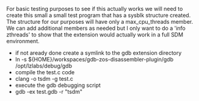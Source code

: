 For basic testing purposes to see if this actually works we will need to
create this small a small test program that has a sysblk structure created.
The structure for our purposes will have only a max_cpu_threads member. We
can add additional members as needed but I only want to do a 'info zthreads'
to show that the extension would actually work in a full SDM environment.

* if not aready done create a symlink to the gdb extension directory
 * ln -s ${HOME}/workspaces/gdb-zos-disassembler-plugin/gdb /opt/lzlabs/debug/gdb
* compile the test.c code
 * clang -o tsdm -g test.c
* execute the gdb debugging script
 * gdb -ex test.gdb -r "tsdm"
